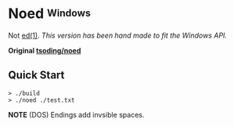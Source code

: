 # Noed <sup><sub>Windows</sub></sup>
Not [ed(1)](https://linux.die.net/man/1/ed).
*This version has been hand made to fit the Windows API.*

**Original [tsoding/noed](https://github.com/tsoding/noed)**

## Quick Start

```console
> ./build
> ./noed ./test.txt
```

**NOTE**
<CR><LF> (DOS) Endings add invsible spaces.
